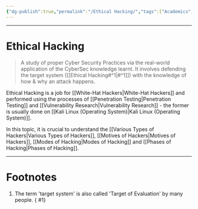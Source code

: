 ```yaml
---
{"dg-publish":true,"permalink":"/Ethical Hacking/","tags":["Academics","CyberSec","EthHack"]}
---
```



---
# Ethical Hacking
> A study of proper Cyber Security Practices via the real-world application of the CyberSec knowledge learnt. It involves defending the target system ([[Ethical Hacking#^1\|#^1]]) with the knowledge of how & why an attack happens. 

Ethical Hacking is a job for [[White-Hat Hackers\|White-Hat Hackers]] and performed using the processes of [[Penetration Testing\|Penetration Testing]] and [[Vulnerability Research\|Vulnerability Research]] - the former is usually done on [[Kali Linux (Operating System)\|Kali Linux (Operating System)]].

In this topic, it is crucial to understand the [[Various Types of Hackers\|Various Types of Hackers]], [[Motives of Hackers\|Motives of Hackers]], [[Modes of Hacking\|Modes of Hacking]] and [[Phases of Hacking\|Phases of Hacking]].

---
# Footnotes
1. The term 'target system' is also called 'Target of Evaluation' by many people.
{ #1}
